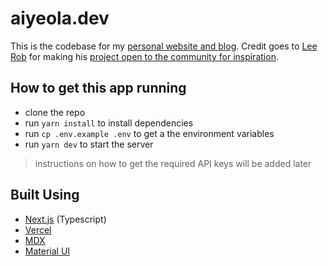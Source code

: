 # aiyeola.dev

This is the codebase for my [personal website and blog](https://aiyeola.dev). Credit goes to [Lee Rob](https://leerob.io) for making his [project open to the community for inspiration](https://github.com/leerob/leerob.io).

## How to get this app running
- clone the repo
- run `yarn install` to install dependencies
- run `cp .env.example .env` to get a the environment variables
- run `yarn dev` to start the server

> instructions on how to get the required API keys will be added later

## Built Using

- [Next.js](https://nextjs.org/) (Typescript)
- [Vercel](https://vercel.com)
- [MDX](https://github.com/mdx-js/mdx)
- [Material UI](https://material-ui.com/)
